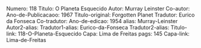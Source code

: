 Numero: 118
Titulo: O Planeta Esquecido
Autor: Murray Leinster
Co-autor: 
Ano-de-Publicacaoo: 1967
Titulo-original: Forgotten Planet
Tradutor: Eurico da Fonseca
Co-tradutor: 
Ano-de-edicao: 1954
alias: Murray-Leinster
Autor2-alias: 
Tradutor1-alias: Eurico-da-Fonseca
Tradutor2-alias: 
Titulo-link: 118-O-Planeta-Esquecido
Capa: Lima de Freitas
pags: 145
Capa-link: Lima-de-Freitas